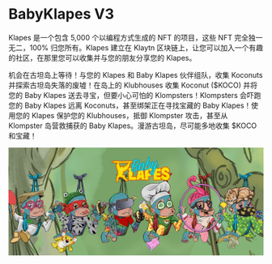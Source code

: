 # BabyKlapes V3

Klapes 是一个包含 5,000 个以编程方式生成的 NFT 的项目，这些 NFT 完全独一无二，100% 归您所有。Klapes 建立在 Klaytn 区块链上，让您可以加入一个有趣的社区，在那里您可以收集并与您的朋友分享您的 Klapes。

机会在古坦岛上等待！与您的 Klapes 和 Baby Klapes 伙伴组队，收集 Koconuts 并探索古坦岛失落的废墟！在岛上的 Klubhouses 收集 Koconut ($KOCO) 并将您的 Baby Klapes 送去寻宝，但要小心可怕的 Klompsters！Klompsters 会吓跑您的 Baby Klapes 远离 Koconuts，甚至绑架正在寻找宝藏的 Baby Klapes！使用您的 Klapes 保护您的 Klubhouses，抵御 Klompster 攻击，甚至从 Klompster 岛营救捕获的 Baby Klapes。漫游古坦岛，尽可能多地收集 $KOCO 和宝藏！

![unnamed](unnamed.png)
